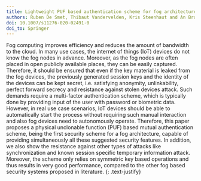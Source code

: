 ```yaml
---
title: Lightweight PUF based authentication scheme for fog architecture
authors: Ruben De Smet, Thibaut Vandervelden, Kris Steenhaut and An Braeken
doi: 10.1007/s11276-020-02491-0 
doi_to: Springer
---
```


Fog computing improves efficiency and reduces the amount of bandwidth to the cloud.
In many use cases, the internet of things (IoT) devices do not know the fog nodes in advance. 
Moreover, as the fog nodes are often placed in open publicly available places, they can be easily captured. 
Therefore, it should be ensured that even if the key material is leaked from the fog devices, 
the previously generated session keys and the identity of the devices can be kept secret, 
i.e. satisfying anonymity, unlinkability, perfect forward secrecy and resistance against stolen devices attack.
Such demands require a multi-factor authentication scheme, which is typically done by providing input of the user with password or biometric data.
However, in real use case scenarios, IoT devices should be able to automatically start the process without requiring such manual interaction and also fog devices need to autonomously operate.
Therefore, this paper proposes a physical unclonable function (PUF) based mutual authentication scheme, 
being the first security scheme for a fog architecture, capable of providing simultaneously all these suggested security features. 
In addition, we also show the resistance against other types of attacks like synchronization and known session specific temporary information attack. 
Moreover, the scheme only relies on symmetric key based operations and thus results in very good performance, compared to the other fog based security systems proposed in literature.
{: .text-justify}
